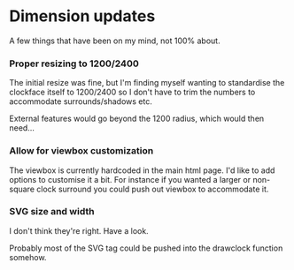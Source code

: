 Dimension updates
=================

A few things that have been on my mind, not 100% about.


### Proper resizing to 1200/2400

The initial resize was fine, but I'm finding myself wanting to standardise the clockface itself to 1200/2400 so I don't have to trim the numbers to accommodate surrounds/shadows etc.

External features would go beyond the 1200 radius, which would then need...


### Allow for viewbox customization

The viewbox is currently hardcoded in the main html page.
I'd like to add options to customise it a bit.
For instance if you wanted a larger or non-square clock surround you could push out viewbox to accommodate it.


### SVG size and width

I don't think they're right. Have a look.

Probably most of the SVG tag could be pushed into the drawclock function somehow.

